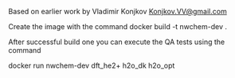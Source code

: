 
 Based on earlier work by Vladimir Konjkov <Konjkov.VV@gmail.com>

 Create the image with the command
 docker build -t nwchem-dev .
 
After successful build one you can execute the QA tests using the command

docker run nwchem-dev dft_he2+ h2o_dk h2o_opt

